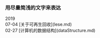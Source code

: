 ### 用尽量简浅的文字来表达

<div class="cu-timeline bg-gray">
    <div class="cu-time">2019</div>
    <div class="cu-item text-gray cur icon-evaluate_fill">
        <div class="content bg-white radius shadow-warp">
            <span>07-04</span> [关于可再生回收](lese.md)
        </div>
    </div>
    <div class="cu-item text-gray cur icon-evaluate_fill">
        <div class="content bg-white radius shadow-warp">
            <span>02-27</span> [计算机的数据结构](dataStructure.md)
        </div>
    </div>
</div>
